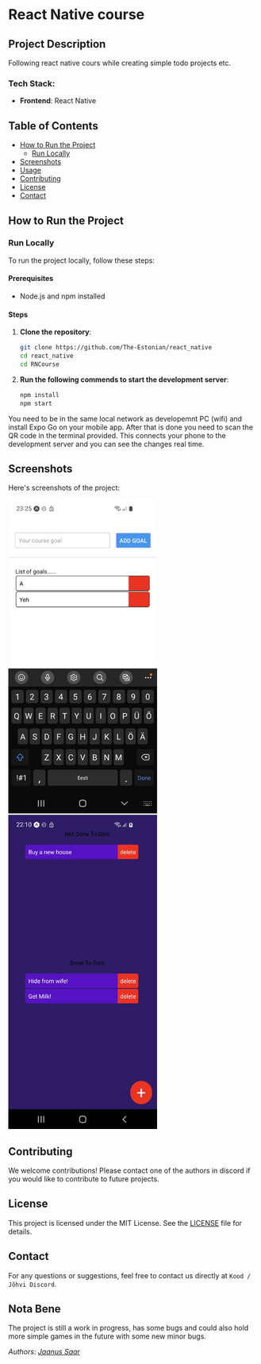 # React Native course

## Project Description

Following react native cours while creating simple todo projects etc.

### Tech Stack:

- **Frontend**: React Native

## Table of Contents

- [How to Run the Project](#how-to-run-the-project)
  - [Run Locally](#run-locally)
- [Screenshots](#screenshots)
- [Usage](#usage)
- [Contributing](#contributing)
- [License](#license)
- [Contact](#contact)

## How to Run the Project

### Run Locally

To run the project locally, follow these steps:

#### Prerequisites

- Node.js and npm installed

#### Steps

1. **Clone the repository**:

   ```bash
   git clone https://github.com/The-Estonian/react_native
   cd react_native
   cd RNCourse
   ```

2. **Run the following commends to start the development server**:

   ```bash
   npm install
   npm start
   ```

You need to be in the same local network as developemnt PC (wifi) and install Expo Go on your mobile app. After that is done you need to scan the QR code in the terminal provided. This connects your phone to the development server and you can see the changes real time.

## Screenshots

Here's screenshots of the project:

<img src="screenshots/todo.jpg" alt="Project Screenshot 1" width="300">
<img src="screenshots/todoapp.jpg" alt="Project Screenshot 2" width="300">

## Contributing

We welcome contributions! Please contact one of the authors in discord if you would like to contribute to future projects.

## License

This project is licensed under the MIT License. See the [LICENSE](https://opensource.org/license/mit) file for details.

## Contact

For any questions or suggestions, feel free to contact us directly at `Kood / Jõhvi Discord`.

## Nota Bene

The project is still a work in progress, has some bugs and could also hold more simple games in the future with some new minor bugs.

_Authors: [Jaanus Saar](https://01.kood.tech/git/jsaar)_

```

```
